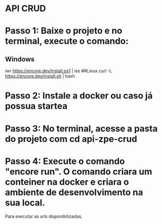 <h1>API CRUD</h1>

# Passo 1: Baixe o projeto e no terminal, execute o comando: 
## Windows
iwr https://encore.dev/install.ps1 | iex
##Linux
curl -L https://encore.dev/install.sh | bash

# Passo 2: Instale a docker ou caso já possua startea

# Passo 3: No terminal, acesse a pasta do projeto com cd api-zpe-crud

# Passo 4: Execute o comando "encore run". O comando criara um conteiner na docker e criara o ambiente de desenvolvimento na sua local.

Para executar as urls disponibilizadas, 

 
 
